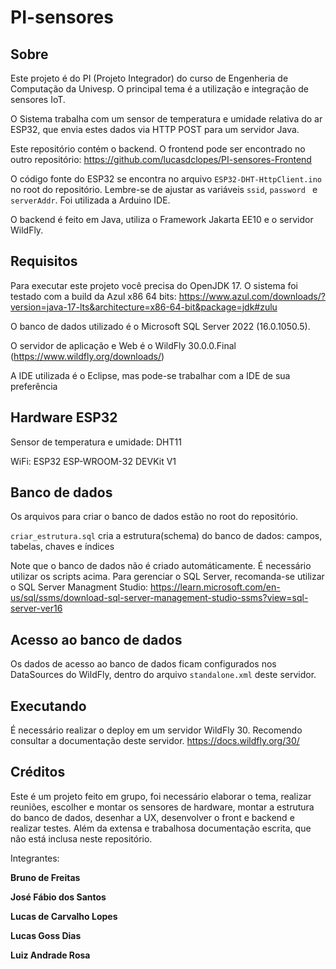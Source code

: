 # PI-sensores

## Sobre

Este projeto é do PI (Projeto Integrador) do curso de Engenheria de Computação da Univesp. O principal tema é a utilização e integração de sensores IoT.

O Sistema trabalha com um sensor de temperatura e umidade relativa do ar ESP32, que envia estes dados via HTTP POST para um servidor Java.

Este repositório contém o backend. O frontend pode ser encontrado no outro repositório: https://github.com/lucasdclopes/PI-sensores-Frontend

O código fonte do ESP32 se encontra no arquivo `ESP32-DHT-HttpClient.ino` no root do repositório. Lembre-se de ajustar as variáveis `ssid`, `password ` e `serverAddr`. Foi utilizada a Arduino IDE.

O backend é feito em Java, utiliza o Framework Jakarta EE10 e o servidor WildFly.

## Requisitos

Para executar este projeto você precisa do OpenJDK 17. O sistema foi testado com a build da Azul x86 64 bits: https://www.azul.com/downloads/?version=java-17-lts&architecture=x86-64-bit&package=jdk#zulu

O banco de dados utilizado é o Microsoft SQL Server 2022 (16.0.1050.5).

O servidor de aplicação e Web é o WildFly 30.0.0.Final (https://www.wildfly.org/downloads/)

A IDE utilizada é o Eclipse, mas pode-se trabalhar com a IDE de sua preferência

## Hardware ESP32

Sensor de temperatura e umidade: DHT11

WiFi: ESP32 ESP-WROOM-32 DEVKit V1

## Banco de dados

Os arquivos para criar o banco de dados estão no root do repositório.

`criar_estrutura.sql` cria a estrutura(schema) do banco de dados: campos, tabelas, chaves e índices 

Note que o banco de dados não é criado automáticamente. É necessário utilizar os scripts acima. Para gerenciar o SQL Server, recomanda-se utilizar o SQL Server Managment Studio: https://learn.microsoft.com/en-us/sql/ssms/download-sql-server-management-studio-ssms?view=sql-server-ver16

## Acesso ao banco de dados

Os dados de acesso ao banco de dados ficam configurados nos DataSources do WildFly, dentro do arquivo `standalone.xml` deste servidor.

## Executando

É necessário realizar o deploy em um servidor WildFly 30. Recomendo consultar a documentação deste servidor. https://docs.wildfly.org/30/


## Créditos

Este é um projeto feito em grupo, foi necessário elaborar o tema, realizar reuniões, escolher e montar os sensores de hardware, montar a estrutura do banco de dados, desenhar a UX, desenvolver o front e backend e realizar testes. Além da extensa e trabalhosa documentação escrita, que não está inclusa neste repositório.

Integrantes:

**Bruno de Freitas**

**José Fábio dos Santos**

**Lucas de Carvalho Lopes**

**Lucas Goss Dias**

**Luiz Andrade Rosa**

